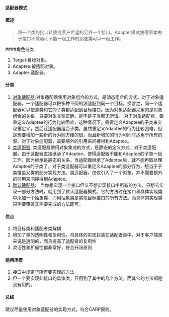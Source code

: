 #### 适配器模式

#### 概述
> 将一个类的接口转换成客户希望的另外一个接口。Adapter模式使得原本由于接口不兼容而不能一起工作的那些类可以一起工作。

####角色分类
1. Target:目标对象。
2. Adaptee:被适配对象。
3. Adapter:适配器。

#### 分类
1. [对象适配器](../src/adapter/object/ObjectAdapter.java):对象适配器使用对象组合的方式，是动态组合的方式。对于对象适配器，一个适配器可以把多种不同的源适配到同一个目标。换言之，同一个适配器可以把源类和它的子类都适配到目标接口。因为对象适配器采用的是对象组合的关系，只要对象类型正确，是不是子类都无所谓。
                                                     对于对象适配器，要重定义Adaptee的行为比较困难，这种情况下，需要定义Adaptee的子类来实现重定义，然后让适配器组合子类。虽然重定义Adaptee的行为比较困难，但是想要增加一些新的行为则方便的很，而且新增加的行为可同时适用于所有的源。对于对象适配器，需要额外的引用来间接得到Adaptee。
2. [类适配器](../src/adapter/clazz/Adapter.java):
类适配器使用对象集成的方式，是静态的定义方式；对于类适配器，由于适配器直接继承了Adaptee，使得适配器不能和Adaptee的子类一起工作，因为继承是静态的关系，当适配器继承了Adaptee后，就不能再取处理Adaptee的子类了。对于类适配器可以重定义Adaptee的部分行为，想当于子类覆盖父类的部分实现方法。类适配器，仅仅引入了一个对象，并不需要额外的引用来间接得到Adaptee。
3. [默认适配器](../src/adapter/dft/LiveTarget.java): 当你想实现一个接口但又不想实现接口中所有的方法，只想去实现一部分方法时，就用到了默认适配器模式。它的方法时在接口和具体实现类中添加一个抽象类，而用抽象类是实现目标接口的所有方法。而具体的实现类只需要覆盖其需要完成的方法即可。

#### 优点
1. 将目标类和适配者类解耦
2. 增加了类的透明性和复用性，将具体的实现封装在适配者类中，对于客户端类来说是透明的，而且提高了适配者的复用性
3. 灵活性和扩展性都非常好，符合开闭原则

#### 适用场景
1. 接口中规定了所有要实现的方法
2. 但一个要实现此接口的具体类，只用到了其中的几个方法，而其它的方法都是没有用的。

#### 总结
建议尽量使用对象适配器的实现方式，符合CARP原则。